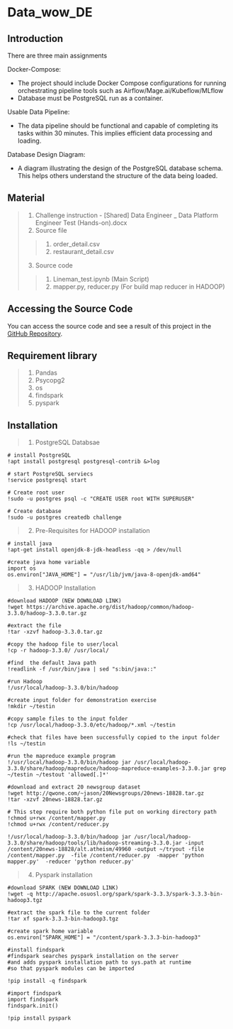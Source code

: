 # Data_wow_DE

## Introduction

There are three main assignments

Docker-Compose:
* The project should include Docker Compose configurations for running orchestrating pipeline tools such as Airflow/Mage.ai/Kubeflow/MLflow
* Database must be PostgreSQL run as a container.

Usable Data Pipeline:
* The data pipeline should be functional and capable of completing its tasks within 30 minutes. This implies efficient data processing and loading.

Database Design Diagram:
* A diagram illustrating the design of the PostgreSQL database schema. This helps others understand the structure of the data being loaded.


## Material
>1. Challenge instruction - [Shared] Data Engineer _ Data Platform Engineer Test (Hands-on).docx
>2. Source file
>>1. order_detail.csv
>>2. restaurant_detail.csv
>3. Source code
>>1. Lineman_test.ipynb (Main Script)
>>2. mapper.py, reducer.py (For build map reducer in HADOOP)

## Accessing the Source Code

You can access the source code and see a result of this project in the [GitHub Repository](https://github.com/patcharaponmai/Lineman_Senior_Data_Engineer.git).

## Requirement library
>1. Pandas
>2. Psycopg2
>3. os
>4. findspark
>5. pyspark

## Installation

>1. PostgreSQL Databsae
```
# install PostgreSQL
!apt install postgresql postgresql-contrib &>log

# start PostgreSQL serviecs
!service postgresql start

# Create root user
!sudo -u postgres psql -c "CREATE USER root WITH SUPERUSER"

# Create database
!sudo -u postgres createdb challenge
```

>2. Pre-Requisites for HADOOP installation
```
# install java
!apt-get install openjdk-8-jdk-headless -qq > /dev/null

#create java home variable 
import os
os.environ["JAVA_HOME"] = "/usr/lib/jvm/java-8-openjdk-amd64"
```
>3. HADOOP Installation
```
#download HADOOP (NEW DOWNLOAD LINK)
!wget https://archive.apache.org/dist/hadoop/common/hadoop-3.3.0/hadoop-3.3.0.tar.gz

#extract the file
!tar -xzvf hadoop-3.3.0.tar.gz

#copy the hadoop file to user/local
!cp -r hadoop-3.3.0/ /usr/local/

#find  the default Java path
!readlink -f /usr/bin/java | sed "s:bin/java::"

#run Hadoop
!/usr/local/hadoop-3.3.0/bin/hadoop

#create input folder for demonstration exercise
!mkdir ~/testin

#copy sample files to the input folder
!cp /usr/local/hadoop-3.3.0/etc/hadoop/*.xml ~/testin

#check that files have been successfully copied to the input folder
!ls ~/testin

#run the mapreduce example program
!/usr/local/hadoop-3.3.0/bin/hadoop jar /usr/local/hadoop-3.3.0/share/hadoop/mapreduce/hadoop-mapreduce-examples-3.3.0.jar grep ~/testin ~/testout 'allowed[.]*'

#download and extract 20 newsgroup dataset
!wget http://qwone.com/~jason/20Newsgroups/20news-18828.tar.gz
!tar -xzvf 20news-18828.tar.gz

# This step require both python file put on working directory path
!chmod u+rwx /content/mapper.py
!chmod u+rwx /content/reducer.py

!/usr/local/hadoop-3.3.0/bin/hadoop jar /usr/local/hadoop-3.3.0/share/hadoop/tools/lib/hadoop-streaming-3.3.0.jar -input /content/20news-18828/alt.atheism/49960 -output ~/tryout -file /content/mapper.py  -file /content/reducer.py  -mapper 'python mapper.py'  -reducer 'python reducer.py'
```

>4. Pyspark installation
```
#download SPARK (NEW DOWNLOAD LINK)
!wget -q http://apache.osuosl.org/spark/spark-3.3.3/spark-3.3.3-bin-hadoop3.tgz

#extract the spark file to the current folder
!tar xf spark-3.3.3-bin-hadoop3.tgz

#create spark home variable 
os.environ["SPARK_HOME"] = "/content/spark-3.3.3-bin-hadoop3"

#install findspark
#findspark searches pyspark installation on the server 
#and adds pyspark installation path to sys.path at runtime 
#so that pyspark modules can be imported

!pip install -q findspark

#import findspark
import findspark
findspark.init()

!pip install pyspark
```
